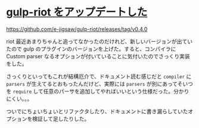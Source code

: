 # [gulp-riot をアップデートした](/2015/11/10/update-gulp-riot.html)

https://github.com/e-jigsaw/gulp-riot/releases/tag/v0.4.0

riot 最近あまりちゃんと追ってなかったのだけれど、新しいバージョンが出ていたので gulp のプラグインのバージョンを上げた。すると、コンパイラに Custom parser なるオプションが付いていることに気付いたのでさっくり実装をした。

さっくりといってもこれが結構厄介で、ドキュメント読む感じだと `compiler` に `parsers` が生えてるとおもったんだけど、実際には `parsers` が別にあってそいつを `require` して任意のパーサを追加してやればいいという仕様だった。分かりにくい。。。

ついでにちょいちょいとリファクタしたり、ドキュメントに書き漏らしていたオプションを検証して足したりした。
